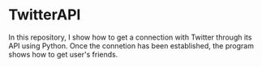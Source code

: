 # TwitterAPI
In this repository, I show how to get a connection with Twitter through its API using Python. Once the connetion has been established, the program shows how to get  user's friends.
